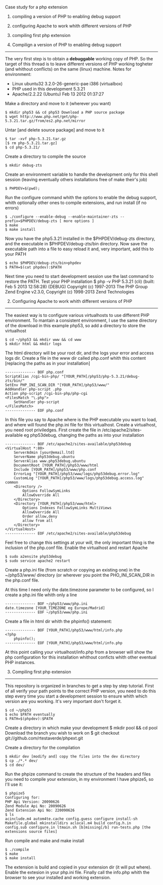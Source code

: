 Case study for a php extension 

1. compiling a version of PHP to enabling debug support 
2. configuring Apache to work whith different versions of PHP 
3. compiling first php extension 


1. Compilign a version of PHP to enabling debug support 
-------------------------------------------------------
The very first step is to obtain a **debuggable** working copy of PHP. 
So the target of this thread is to leave different versions of PHP working togheter (and whithout conflicts) 
on the same (linux) machine. 
Notes for environment:

- Linux ubuntu32 3.2.0-26-generic-pae i386 (virtualbox)
- PHP used in this development 5.3.21
- Apache/2.2.22 (Ubuntu) Feb 13 2012 01:37:27

Make a directory and move to it (wherever you want)

	$ mkdir php53 && cd php53 Download a PHP source package
	$ wget http://www.php.net/get/php-5.3.21.tar.gz/from/es2.php.net/mirror

Untar [and delete source package] and move to it

	$ tar -xvf php-5.3.21.tar.gz
	[$ rm php-5.3.21.tar.gz]
	$ cd php-5.3.21/ 

Create a directory to compile the source

	$ mkdir debug-zts 

Create an environment variable to handle the development only for this shell session (leaving eventually others 
installations free of make their's job)

	$ PHPDEV=$(pwd); 

Run the configure command whith the options to enable the debug support, whith optionally other ones to compile extensions, and run install (if no errors)

	$ ./configure --enable-debug --enable-maintainer-zts --prefix=$PHPDEV/debug-zts [ more options ]
	$ make
	$ make install

Now you have the php5.3.21 installed in the $PHPDEV/debug-zts directory, and the executable in $PHPDEV/debug-zts/bin 
directory. Now save the executable path into a file to easy reload it and, very important, add this to your PATH

	$ echo $PHPDEV/debug-zts/bin>phpdev
	$ PATH=$(cat phpdev):$PATH

Next time you need to start development session use the last command to restore the PATH.
Test your PHP installation
	$ php -v
	PHP 5.3.21 (cli) (built: Feb 5 2013 12:58:28) (DEBUG)
	Copyright (c) 1997-2013 The PHP Group
	Zend Engine v2.3.0, Copyright (c) 1998-2013 Zend Technologies 

2. Configuring Apache to work whith different versions of PHP 
-------------------------------------------------------------
The easiest way is to configure various virtualhosts to use different PHP environment. To mantain a consistent environment, I use the same directory of the download in this example php53, so add a directory to store the virtualhost

	$ cd ~/php53 && mkdir www && cd www
	$ mkdir html && mkdir logs

The html directory will be your root dir, and the logs your error and access logs dir. Create a file in the www dir called php.conf whith this content [replacing the paths as in your installation]

	-------------- BOF php.conf
	ScriptAlias /cgi-bin-php/ "[YOUR_PATH]/php53/php-5.3.21/debug-zts/bin/"
	SetEnv PHP_INI_SCAN_DIR "[YOUR_PATH]/php53/www/"
	AddHandler php-script .php
	Action php-script /cgi-bin-php/php-cgi
	<FilesMatch "\.php">
		SetHandler php-script
	</FilesMatch>
	-------------- EOF php.conf 

In this file you say to Apache where is the PHP executable you want to load, and where will found the php.ini 
file for this virtualhost. 
Create a virtualhost, you need root priviledges. First create the file in /etc/apache2/sites-available eg php53debug, 
changing the paths as into your installation

	-------------- BOF /etc/apache2/sites-available/php53debug
	<VirtualHost *:80>
		ServerAdmin [your@email.ltd]
		ServerName php53debug.ubuntu
		ServerAlias www.php53debug.ubuntu
		DocumentRoot [YOUR_PATH]/php53/www/html
		Include [YOUR_PATH]/php53/www/php.conf
		ErrorLog "[YOUR_PATH]/php53/www/logs/php53debug.error.log"
		CustomLog "[YOUR_PATH]/php53/www/logs/php53debug.access.log" common
		<Directory />
			Options FollowSymLinks
			AllowOverride All
		</Directory>
		<Directory [YOUR_PATH]/php53/www/html>
			Options Indexes FollowSymLinks MultiViews
			AllowOverride All
			Order allow,deny
			allow from all
		</Directory>
	</VirtualHost>
	-------------- EOF /etc/apache2/sites-available/php53debug 

Feel free to change this settings at your will, the only important thing is the inclusion of the php.conf file. Enable the virtualhost and restart Apache

	$ sudo a2ensite php53debug
	$ sudo service apache2 restart 

Create a php.ini file (from scratch or copying an existing one) in the ~/php53/www/ directory (or wherever you point the PHO_INI_SCAN_DIR in the php.conf file.

At this time I need only the date.timezone parameter to be configured, so I create a php.ini file whith only a line

	-------------- BOF ~/php53/www/php.ini
	date.timezone [YOUR_TIMEZONE eg Europe/Madrid]
	-------------- EOF ~/php53/www/php.ini 

Create a file in html dir whith the phpinfo() statement:

	-------------- BOF [YOUR_PATH]/php53/www/html/info.php
	<?php
		phpinfo();
	-------------- EOF [YOUR_PATH]/php53/www/html/info.php
	
At this point calling your virtualhost/info.php from a browser will show the php configuration for this installation whithout conficts whith other eventual PHP instances.

3. Compiling first php extension 
--------------------------------

This repository is organized in branches to get a step by step tutorial. First of all verify your path points to the correct PHP version, you need to do this step every time you start a development session to ensure whith which version are you working. It's very important don't forget it.

	$ cd ~/php53
	$ echo $PATH eventually
	$ PATH=$(phpdev):$PATH 

Create a directory in which make your development
	$ mkdir pool && cd pool Download the branch you wish to work on
	$ git checkout git://github.com/rtestaverde/phpext.git 

Create a directory for the compilation

	$ mkdir dev [modify and] copy the files into the dev directory
	$ cp ./*.* dev/
	$ cd dev/ 

Run the phpize command to create the structure of the headers and files you need to compile your extension, in my environment I have phpize5, so I'll use it:

	$ phpize5
	Configuring for:
	PHP Api Version: 20090626
	Zend Module Api No: 20090626
	Zend Extension Api No: 220090626
	$ ls
	acinclude.m4 autom4te.cache config.guess configure install-sh Makefile.global mkinstalldirs aclocal.m4 build config.h.in
	config.sub configure.in ltmain.sh [b]missing[/b] run-tests.php [the extensions source files] 

Run compile and make and make install

	$ ./compile
	$ make
	$ make install 

The extension is build and copied in your extension dir (it will put where). 
Enable the extesion in your php.ini file. Finally call the info.php whith the browser to see your installed and working extension.

